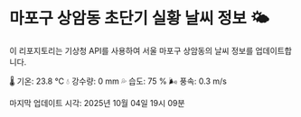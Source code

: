 
# 마포구 상암동 초단기 실황 날씨 정보 🌤️

이 리포지토리는 기상청 API를 사용하여 서울 마포구 상암동의 날씨 정보를 업데이트합니다. 

🌡️ 기온: 23.8 ℃
💧 강수량: 0 mm
💦 습도: 75 %
🌬️ 풍속: 0.3 m/s

마지막 업데이트 시각: 2025년 10월 04일 19시 09분    

